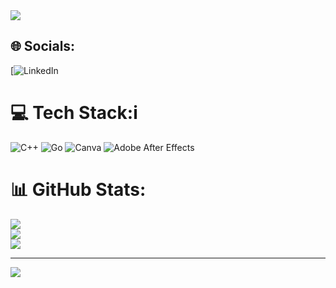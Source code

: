 <img src="https://i.giphy.com/media/v1.Y2lkPTc5MGI3NjExN2F4ams1MDJnYmszNDYwbmlrbWdrZDdxN3ZtbXRnZ2FobmgycngxdSZlcD12MV9pbnRlcm5hbF9naWZfYnlfaWQmY3Q9Zw/13Z5kstwARnPna/giphy.gif">

## 🌐 Socials:
[![LinkedIn](https://img.shields.io/badge/LinkedIn-%230077B5.svg?logo=linkedin&logoColor=white)

# 💻 Tech Stack:i
![C++](https://img.shields.io/badge/c++-%2300599C.svg?style=for-the-badge&logo=c%2B%2B&logoColor=white) ![Go](https://img.shields.io/badge/go-%2300ADD8.svg?style=for-the-badge&logo=go&logoColor=white) ![Canva](https://img.shields.io/badge/Canva-%2300C4CC.svg?style=for-the-badge&logo=Canva&logoColor=white) ![Adobe After Effects](https://img.shields.io/badge/Adobe%20After%20Effects-9999FF.svg?style=for-the-badge&logo=Adobe%20After%20Effects&logoColor=white)
# 📊 GitHub Stats:
![](https://github-readme-stats.vercel.app/api?username=octafex&theme=dark&hide_border=false&include_all_commits=false&count_private=false)<br/>
![](https://github-readme-streak-stats.herokuapp.com/?user=octafex&theme=dark&hide_border=false)<br/>
![](https://github-readme-stats.vercel.app/api/top-langs/?username=octafex&theme=dark&hide_border=false&include_all_commits=false&count_private=false&layout=compact)

---
[![](https://visitcount.itsvg.in/api?id=octafex&icon=0&color=0)](https://visitcount.itsvg.in)

<!-- Proudly created with GPRM ( https://gprm.itsvg.in ) -->
